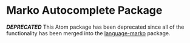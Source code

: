 Marko Autocomplete Package
=========================

***DEPRECATED*** This Atom package has been deprecated since all of the functionality has been merged into the [language-marko](https://atom.io/packages/language-marko) package.